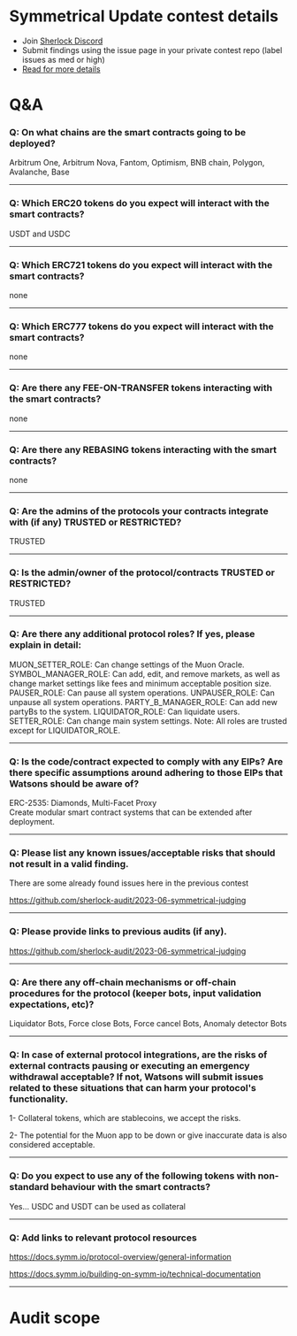 
# Symmetrical Update contest details

- Join [Sherlock Discord](https://discord.gg/MABEWyASkp)
- Submit findings using the issue page in your private contest repo (label issues as med or high)
- [Read for more details](https://docs.sherlock.xyz/audits/watsons)

# Q&A

### Q: On what chains are the smart contracts going to be deployed?
Arbitrum One, Arbitrum Nova, Fantom, Optimism, BNB chain,  Polygon, Avalanche, Base
___

### Q: Which ERC20 tokens do you expect will interact with the smart contracts? 
USDT and USDC 
___

### Q: Which ERC721 tokens do you expect will interact with the smart contracts? 
none
___

### Q: Which ERC777 tokens do you expect will interact with the smart contracts? 
none
___

### Q: Are there any FEE-ON-TRANSFER tokens interacting with the smart contracts?

none
___

### Q: Are there any REBASING tokens interacting with the smart contracts?

none
___

### Q: Are the admins of the protocols your contracts integrate with (if any) TRUSTED or RESTRICTED?
TRUSTED
___

### Q: Is the admin/owner of the protocol/contracts TRUSTED or RESTRICTED?
TRUSTED
___

### Q: Are there any additional protocol roles? If yes, please explain in detail:
MUON_SETTER_ROLE: Can change settings of the Muon Oracle.
SYMBOL_MANAGER_ROLE: Can add, edit, and remove markets, as well as change market settings like fees and minimum acceptable position size.
PAUSER_ROLE: Can pause all system operations.
UNPAUSER_ROLE: Can unpause all system operations.
PARTY_B_MANAGER_ROLE: Can add new partyBs to the system.
LIQUIDATOR_ROLE: Can liquidate users.
SETTER_ROLE: Can change main system settings.
Note: All roles are trusted except for LIQUIDATOR_ROLE.
___

### Q: Is the code/contract expected to comply with any EIPs? Are there specific assumptions around adhering to those EIPs that Watsons should be aware of?
ERC-2535: Diamonds, Multi-Facet Proxy  
Create modular smart contract systems that can be extended after deployment.
___

### Q: Please list any known issues/acceptable risks that should not result in a valid finding.
There are some already found issues here in the previous contest

https://github.com/sherlock-audit/2023-06-symmetrical-judging
___

### Q: Please provide links to previous audits (if any).
https://github.com/sherlock-audit/2023-06-symmetrical-judging
___

### Q: Are there any off-chain mechanisms or off-chain procedures for the protocol (keeper bots, input validation expectations, etc)?
Liquidator Bots, Force close Bots, Force cancel Bots, Anomaly detector Bots
___

### Q: In case of external protocol integrations, are the risks of external contracts pausing or executing an emergency withdrawal acceptable? If not, Watsons will submit issues related to these situations that can harm your protocol's functionality.
1- Collateral tokens, which are stablecoins, we accept the risks.

2- The potential for the Muon app to be down or give inaccurate data is also considered acceptable.
___

### Q: Do you expect to use any of the following tokens with non-standard behaviour with the smart contracts?
Yes... USDC and USDT can be used as collateral
___

### Q: Add links to relevant protocol resources
https://docs.symm.io/protocol-overview/general-information

https://docs.symm.io/building-on-symm-io/technical-documentation
___



# Audit scope
